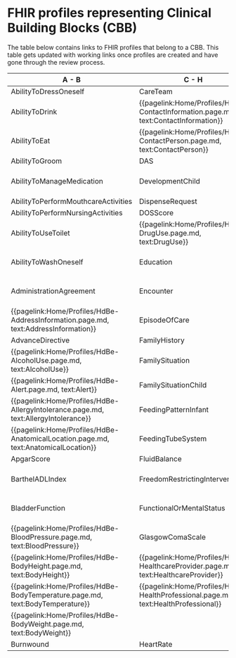 # FHIR profiles representing Clinical Building Blocks (CBB)
The table below contains links to FHIR profiles that belong to a CBB. This table gets updated with working links once profiles are created and have gone through the review process.

|  A - B  |  C - H | H - P  |  P - T  |
|---|---|---|---|
| AbilityToDressOneself   <!--{{pagelink:Home/Profiles/HdBe-AbilityToDressOneself.page.md,   text:AbilityToDressOneself}}   --> | CareTeam   <!--{{pagelink:Home/Profiles/HdBe-CareTeam.page.md,   text:CareTeam}}--> | HelpFromOthers   <!--{{pagelink:Home/Profiles/HdBe-HelpFromOthers.page.md,   text:HelpFromOthers}}--> | PainScore   <!--{{pagelink:Home/Profiles/HdBe-PainScore.page.md,   text:PainScore}}--> |
| AbilityToDrink   <!--{{pagelink:Home/Profiles/HdBe-AbilityToDrink.page.md,   text:AbilityToDrink}}   --> | {{pagelink:Home/Profiles/HdBe-ContactInformation.page.md,   text:ContactInformation}} | IllnessPerception   <!--{{pagelink:Home/Profiles/HdBe-IllnessPerception.page.md,   text:IllnessPerception}}--> | Payer <!--   {{pagelink:Home/Profiles/HdBe-Payer.page.md,   text:Payer}}   --> |
| AbilityToEat   <!--{{pagelink:Home/Profiles/HdBe-AbilityToEat.page.md,   text:AbilityToEat}}--> | {{pagelink:Home/Profiles/HdBe-ContactPerson.page.md,   text:ContactPerson}} | Infusion   <!--{{pagelink:Home/Profiles/HdBe-Infusion.page.md,   text:Infusion}}--> | PharmaceuticalProduct   <!--{{pagelink:Home/Profiles/HdBe-PharmaceuticalProduct.page.md,   text:PharmaceuticalProduct}}--> |
| AbilityToGroom   <!--{{pagelink:Home/Profiles/HdBe-AbilityToGroom.page.md,   text:AbilityToGroom}}--> | DAS   <!--{{pagelink:Home/Profiles/HdBe-DAS.page.md,   text:DAS}}--> | InstructionsForUse   <!--{{pagelink:Home/Profiles/HdBe-InstructionsForUse.page.md,   text:InstructionsForUse}}--> | ParticipationInSociety   <!--{{pagelink:Home/Profiles/HdBe-ParticipationInSociety.page.md,   text:ParticipationInSociety}}--> |
| AbilityToManageMedication   <!--{{pagelink:Home/Profiles/HdBe-AbilityToManageMedication.page.md,   text:AbilityToManageMedication}}--> | DevelopmentChild   <!--{{pagelink:Home/Profiles/HdBe-DevelopmentChild.page.md,   text:DevelopmentChild}}--> | {{pagelink:Home/Profiles/HdBe-LaboratoryTestResult.page.md,   text:LaboratoryTestResult}} | {{pagelink:Home/Profiles/HdBe-Patient.page.md, text:Patient}} |
| AbilityToPerformMouthcareActivities   <!--{{pagelink:Home/Profiles/HdBe-AbilityToPerformMouthcareActivities.page.md,   text:AbilityToPerformMouthcareActivities}}--> | DispenseRequest   <!--{{pagelink:Home/Profiles/HdBe-DispenseRequest.page.md,   text:DispenseRequest}}--> | LanguageProficiency   <!--{{pagelink:Home/Profiles/HdBe-LanguageProficiency.page.md,   text:LanguageProficiency}}--> | Pregnancy   <!--{{pagelink:Home/Profiles/HdBe-Pregnancy.page.md,   text:Pregnancy}}--> |
| AbilityToPerformNursingActivities   <!--{{pagelink:Home/Profiles/HdBe-AbilityToPerformNursingActivities.page.md,   text:AbilityToPerformNursingActivities}}--> | DOSScore   <!--{{pagelink:Home/Profiles/HdBe-DOSScore.page.md,   text:DOSScore}}--> | LegalSituation   <!--{{pagelink:Home/Profiles/HdBe-LegalSituation.page.md,   text:LegalSituation}}--> | PressureUlcer   <!--{{pagelink:Home/Profiles/HdBe-PressureUlcer.page.md,   text:PressureUlcer}}--> |
| AbilityToUseToilet   <!--{{pagelink:Home/Profiles/HdBe-AbilityToUseToilet.page.md,   text:AbilityToUseToilet}}--> | {{pagelink:Home/Profiles/HdBe-DrugUse.page.md,   text:DrugUse}} | LifeStance   <!--{{pagelink:Home/Profiles/HdBe-LifeStance.page.md,   text:LifeStance}}--> | Problem <!--{{pagelink:Home/Profiles/HdBe-Problem.page.md,   text:Problem}}--> |
| AbilityToWashOneself   <!--{{pagelink:Home/Profiles/HdBe-AbilityToWashOneself.page.md,   text:AbilityToWashOneself}}--> | Education   <!--{{pagelink:Home/Profiles/HdBe-Education.page.md,   text:Education}}--> | {{pagelink:Home/Profiles/HdBe-LivingSituation.page.md,   text:LivingSituation}} | <!--{{pagelink:Home/Profiles/HdBe-Procedure.page.md,   text:Procedure}}--> |
| AdministrationAgreement   <!--{{pagelink:Home/Profiles/HdBe-AdministrationAgreement.page.md,   text:AdministrationAgreement}}--> | Encounter   <!--{{pagelink:Home/Profiles/HdBe-Encounter.page.md,   text:Encounter}}--> | {{pagelink:Home/Profiles/HdBe-Patient.page.md, text:MaritalStatus}} | PulseRate   <!--{{pagelink:Home/Profiles/HdBe-PulseRate.page.md,   text:PulseRate}}--> |
| {{pagelink:Home/Profiles/HdBe-AddressInformation.page.md,   text:AddressInformation}}  | EpisodeOfCare   <!--{{pagelink:Home/Profiles/HdBe-EpisodeOfCare.page.md,   text:EpisodeOfCare}}--> | MedicalDevice   <!--{{pagelink:Home/Profiles/HdBe-MedicalDevice.page.md,   text:MedicalDevice}}--> | Range <!--{{pagelink:Home/Profiles/HdBe-Range.page.md,   text:Range}}--> |
| AdvanceDirective   <!--{{pagelink:Home/Profiles/HdBe-AdvanceDirective.page.md,   text:AdvanceDirective}}--> | FamilyHistory   <!--{{pagelink:Home/Profiles/HdBe-FamilyHistory.page.md,   text:FamilyHistory}}--> | MedicationAdministration2   <!--{{pagelink:Home/Profiles/HdBe-MedicationAdministration2.page.md,   text:MedicationAdministration2}}--> | Refraction   <!--{{pagelink:Home/Profiles/HdBe-Refraction.page.md,   text:Refraction}}--> |
| {{pagelink:Home/Profiles/HdBe-AlcoholUse.page.md,     text:AlcoholUse}} | FamilySituation   <!--{{pagelink:Home/Profiles/HdBe-FamilySituation.page.md,   text:FamilySituation}}--> | MedicationAgreement   <!--{{pagelink:Home/Profiles/HdBe-MedicationAgreement.page.md,   text:MedicationAgreement}}--> | Respiration   <!--{{pagelink:Home/Profiles/HdBe-Respiration.page.md,   text:Respiration}}--> |
| {{pagelink:Home/Profiles/HdBe-Alert.page.md,   text:Alert}} | FamilySituationChild   <!--{{pagelink:Home/Profiles/HdBe-FamilySituationChild.page.md,   text:FamilySituationChild}}--> | MedicationContraIndication   <!--{{pagelink:Home/Profiles/HdBe-MedicationContraIndication.page.md,   text:MedicationContraIndication}}--> | SkinDisorder   <!--{{pagelink:Home/Profiles/HdBe-SkinDisorder.page.md,   text:SkinDisorder}}--> |
| {{pagelink:Home/Profiles/HdBe-AllergyIntolerance.page.md,   text:AllergyIntolerance}} | FeedingPatternInfant   <!--{{pagelink:Home/Profiles/HdBe-FeedingPatternInfant.page.md,   text:FeedingPatternInfant}}--> | MedicationDispense   <!--{{pagelink:Home/Profiles/HdBe-MedicationDispense.page.md,   text:MedicationDispense}}--> | SNAQScore   <!--{{pagelink:Home/Profiles/HdBe-SNAQScore.page.md,   text:SNAQScore}}--> |
| {{pagelink:Home/Profiles/HdBe-AnatomicalLocation.page.md,   text:AnatomicalLocation}} | FeedingTubeSystem   <!--{{pagelink:Home/Profiles/HdBe-FeedingTubeSystem.page.md,   text:FeedingTubeSystem}}--> | MedicationUse2   <!--{{pagelink:Home/Profiles/HdBe-MedicationUse2.page.md,   text:MedicationUse2}}--> | SOAPReport   <!--{{pagelink:Home/Profiles/HdBe-SOAPReport.page.md,   text:SOAPReport}}--> |
| ApgarScore   <!--{{pagelink:Home/Profiles/HdBe-ApgarScore.page.md,   text:ApgarScore}}--> | FluidBalance   <!--{{pagelink:Home/Profiles/HdBe-FluidBalance.page.md,   text:FluidBalance}}--> | Mobility   <!--{{pagelink:Home/Profiles/HdBe-Mobility.page.md,   text:Mobility}}--> | Stoma <!--{{pagelink:Home/Profiles/HdBe-Stoma.page.md,   text:Stoma}}--> |
| BarthelADLIndex   <!--{{pagelink:Home/Profiles/HdBe-BarthelADLIndex.page.md,   text:BarthelADLIndex}}--> | FreedomRestrictingIntervention   <!--{{pagelink:Home/Profiles/HdBe-FreedomRestrictingIntervention.page.md,   text:FreedomRestrictingIntervention}}--> | {{pagelink:Home/Profiles/HdBe-NameInformation.page.md,   text:NameInformation}} | TextResult   <!--{{pagelink:Home/Profiles/HdBe-TextResult.page.md,   text:TextResult}}--> |
| BladderFunction   <!--{{pagelink:Home/Profiles/HdBe-BladderFunction.page.md,   text:BladderFunction}}--> | FunctionalOrMentalStatus   <!--{{pagelink:Home/Profiles/HdBe-FunctionalOrMentalStatus.page.md,   text:FunctionalOrMentalStatus}}--> | {{pagelink:Home/Profiles/HdBe-Patient.page.md, text:Nationality}} | TimeInterval   <!--{{pagelink:Home/Profiles/HdBe-TimeInterval.page.md,   text:TimeInterval}}--> |
| {{pagelink:Home/Profiles/HdBe-BloodPressure.page.md,   text:BloodPressure}} | GlasgowComaScale   <!--{{pagelink:Home/Profiles/HdBe-GlasgowComaScale.page.md,   text:GlasgowComaScale}}--> | {{pagelink:Home/Profiles/HdBe-NursingIntervention.page.md,   text:NursingIntervention}} | TNMTumorClassification   <!--{{pagelink:Home/Profiles/HdBe-TNMTumorClassification.page.md,   text:TNMTumorClassification}}--> |
| {{pagelink:Home/Profiles/HdBe-BodyHeight.page.md,   text:BodyHeight}} | {{pagelink:Home/Profiles/HdBe-HealthcareProvider.page.md,   text:HealthcareProvider}} | NutritionAdvice   <!--{{pagelink:Home/Profiles/HdBe-NutritionAdvice.page.md,   text:NutritionAdvice}}--> | {{pagelink:Home/Profiles/HdBe-SmokingStatus.page.md,   text:SmokingStatus}} |
| {{pagelink:Home/Profiles/HdBe-BodyTemperature.page.md,     text:BodyTemperature}}| {{pagelink:Home/Profiles/HdBe-HealthProfessional.page.md,   text:HealthProfessional}} | O2Saturation   <!--{{pagelink:Home/Profiles/HdBe-O2Saturation.page.md,   text:O2Saturation}}--> | TreatmentDirective2   <!--{{pagelink:Home/Profiles/HdBe-TreatmentDirective2.page.md,   text:TreatmentDirective2}}--> |
| {{pagelink:Home/Profiles/HdBe-BodyWeight.page.md,     text:BodyWeight}} | <!--{{pagelink:Home/Profiles/HdBe-HearingFunction.page.md,   text:HearingFunction}}--> | OutcomeOfCare   <!--{{pagelink:Home/Profiles/HdBe-OutcomeOfCare.page.md,   text:OutcomeOfCare}}--> | TreatmentObjective   <!--{{pagelink:Home/Profiles/HdBe-TreatmentObjective.page.md,   text:TreatmentObjective}}--> |
| Burnwound   <!--{{pagelink:Home/Profiles/HdBe-Burnwound.page.md,   text:Burnwound}}--> | HeartRate   <!--{{pagelink:Home/Profiles/HdBe-HeartRate.page.md,   text:HeartRate}}--> | PainCharacteristics   <!--{{pagelink:Home/Profiles/HdBe-PainCharacteristics.page.md,   text:PainCharacteristics}}--> |  |
